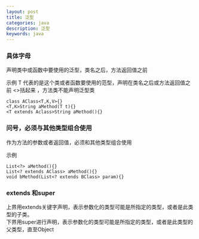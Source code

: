 ```yaml
---
layout: post
title: 泛型
categories: java
description: 泛型
keywords: java
---
```


### 具体字母
声明类中或函数中要使用的泛型，类名之后，方法返回值之前

示例
T 代表的是这个类或者函数要使用的范型，声明在类名之后或方法返回值之前 <>括起来 ，方法类不能声明泛型类 

    class AClass<T,K,V>{}   
    <T,K>String aMethod(T t){}    
    <T extends Aclass>String aMethod(){}  

### 问号，必须与其他类型组合使用
作为方法的参数或者返回值，必须和其他类型组合使用

示例   

    List<?> aMethod(){}
    List<? extends AClass> aMethod(){}
    void bMethod(List<? extends BClass> param){}  

### extends 和super
上界用extends关键字声明，表示参数化的类型可能是所指定的类型，或者是此类型的子类。     
下界用super进行声明，表示参数化的类型可能是所指定的类型，或者是此类型的父类型，直至Object    


